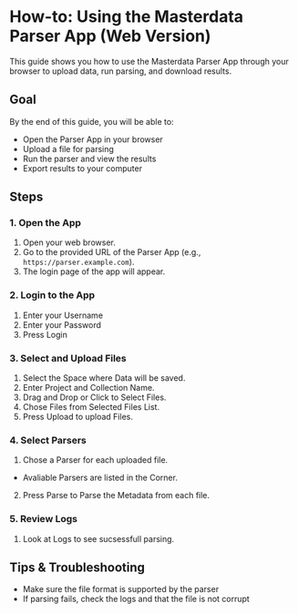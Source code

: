 # How-to: Using the Masterdata Parser App (Web Version)

This guide shows you how to use the Masterdata Parser App through your browser to upload data, run parsing, and download results.

## Goal

By the end of this guide, you will be able to:
- Open the Parser App in your browser
- Upload a file for parsing
- Run the parser and view the results
- Export results to your computer

## Steps

### 1. Open the App
1. Open your web browser.
2. Go to the provided URL of the Parser App (e.g., `https://parser.example.com`).
3. The login page of the app will appear.

### 2. Login to the App
1. Enter your Username
2. Enter your Password
3. Press Login

### 3. Select and Upload Files
1. Select the Space where Data will be saved.
2. Enter Project and Collection Name.
3. Drag and Drop or Click to Select Files.
4. Chose Files from Selected Files List.
5. Press Upload to upload Files.

### 4. Select Parsers
1. Chose a Parser for each uploaded file.
- Avaliable Parsers are listed in the Corner.
2. Press Parse to Parse the Metadata from each file.

### 5. Review Logs
1. Look at Logs to see sucsessfull parsing.

## Tips & Troubleshooting
- Make sure the file format is supported by the parser
- If parsing fails, check the logs and that the file is not corrupt
